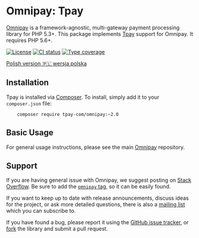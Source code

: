 # Omnipay: Tpay

[Omnipay](https://github.com/thephpleague/omnipay) is a framework-agnostic, multi-gateway
payment processing library for PHP 5.3+. This package implements [Tpay](https://tpay.com) support for Omnipay.
It requires PHP 5.6+.

[![License](https://img.shields.io/github/license/tpay-com/omnipay.svg)](LICENSE)
[![CI status](https://github.com/tpay-com/omnipay/actions/workflows/ci.yaml/badge.svg?branch=master)](https://github.com/tpay-com/omnipay/actions)
[![Type coverage](https://shepherd.dev/github/tpay-com/omnipay/coverage.svg)](https://shepherd.dev/github/tpay-com/omnipay)

[Polish version :poland: wersja polska](./README_PL.md)

## Installation

Tpay is installed via [Composer](http://getcomposer.org/). To install, simply add it
to your `composer.json` file:

```
    composer require tpay-com/omnipay:~2.0
```

## Basic Usage

For general usage instructions, please see the main [Omnipay](https://github.com/thephpleague/omnipay) repository.

## Support

If you are having general issue with Omnipay, we suggest posting on
[Stack Overflow](http://stackoverflow.com/). Be sure to add the
[`omnipay` tag](http://stackoverflow.com/questions/tagged/omnipay), so it can be easily found.

If you want to keep up to date with release announcements, discuss ideas for the project,
or ask more detailed questions, there is also a [mailing list](https://groups.google.com/forum/#!forum/omnipay) which
you can subscribe to.

If you have found a bug, please report it using the [GitHub issue tracker](https://github.com/tpay-com/omnipay-tpay/issues),
or [fork](https://docs.github.com/en/get-started/quickstart/fork-a-repo) the library and submit a pull request.
